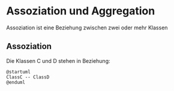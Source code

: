 # Assoziation und Aggregation

Assoziation ist eine Beziehung zwischen zwei oder mehr Klassen

## Assoziation

Die Klassen C und D stehen in Beziehung:

```plantuml
@startuml
ClassC -- ClassD
@enduml
```
